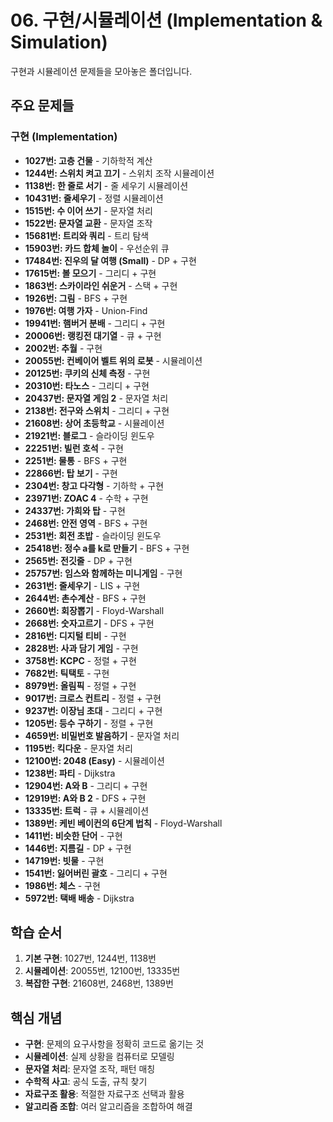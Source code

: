 # 06. 구현/시뮬레이션 (Implementation & Simulation)

구현과 시뮬레이션 문제들을 모아놓은 폴더입니다.

## 주요 문제들

### 구현 (Implementation)
- **1027번: 고층 건물** - 기하학적 계산
- **1244번: 스위치 켜고 끄기** - 스위치 조작 시뮬레이션
- **1138번: 한 줄로 서기** - 줄 세우기 시뮬레이션
- **10431번: 줄세우기** - 정렬 시뮬레이션
- **1515번: 수 이어 쓰기** - 문자열 처리
- **1522번: 문자열 교환** - 문자열 조작
- **15681번: 트리와 쿼리** - 트리 탐색
- **15903번: 카드 합체 놀이** - 우선순위 큐
- **17484번: 진우의 달 여행 (Small)** - DP + 구현
- **17615번: 볼 모으기** - 그리디 + 구현
- **1863번: 스카이라인 쉬운거** - 스택 + 구현
- **1926번: 그림** - BFS + 구현
- **1976번: 여행 가자** - Union-Find
- **19941번: 햄버거 분배** - 그리디 + 구현
- **20006번: 랭킹전 대기열** - 큐 + 구현
- **2002번: 추월** - 구현
- **20055번: 컨베이어 벨트 위의 로봇** - 시뮬레이션
- **20125번: 쿠키의 신체 측정** - 구현
- **20310번: 타노스** - 그리디 + 구현
- **20437번: 문자열 게임 2** - 문자열 처리
- **2138번: 전구와 스위치** - 그리디 + 구현
- **21608번: 상어 초등학교** - 시뮬레이션
- **21921번: 블로그** - 슬라이딩 윈도우
- **22251번: 빌런 호석** - 구현
- **2251번: 물통** - BFS + 구현
- **22866번: 탑 보기** - 구현
- **2304번: 창고 다각형** - 기하학 + 구현
- **23971번: ZOAC 4** - 수학 + 구현
- **24337번: 가희와 탑** - 구현
- **2468번: 안전 영역** - BFS + 구현
- **2531번: 회전 초밥** - 슬라이딩 윈도우
- **25418번: 정수 a를 k로 만들기** - BFS + 구현
- **2565번: 전깃줄** - DP + 구현
- **25757번: 임스와 함께하는 미니게임** - 구현
- **2631번: 줄세우기** - LIS + 구현
- **2644번: 촌수계산** - BFS + 구현
- **2660번: 회장뽑기** - Floyd-Warshall
- **2668번: 숫자고르기** - DFS + 구현
- **2816번: 디지털 티비** - 구현
- **2828번: 사과 담기 게임** - 구현
- **3758번: KCPC** - 정렬 + 구현
- **7682번: 틱택토** - 구현
- **8979번: 올림픽** - 정렬 + 구현
- **9017번: 크로스 컨트리** - 정렬 + 구현
- **9237번: 이장님 초대** - 그리디 + 구현
- **1205번: 등수 구하기** - 정렬 + 구현
- **4659번: 비밀번호 발음하기** - 문자열 처리
- **1195번: 킥다운** - 문자열 처리
- **12100번: 2048 (Easy)** - 시뮬레이션
- **1238번: 파티** - Dijkstra
- **12904번: A와 B** - 그리디 + 구현
- **12919번: A와 B 2** - DFS + 구현
- **13335번: 트럭** - 큐 + 시뮬레이션
- **1389번: 케빈 베이컨의 6단계 법칙** - Floyd-Warshall
- **1411번: 비슷한 단어** - 구현
- **1446번: 지름길** - DP + 구현
- **14719번: 빗물** - 구현
- **1541번: 잃어버린 괄호** - 그리디 + 구현
- **1986번: 체스** - 구현
- **5972번: 택배 배송** - Dijkstra

## 학습 순서
1. **기본 구현**: 1027번, 1244번, 1138번
2. **시뮬레이션**: 20055번, 12100번, 13335번
3. **복잡한 구현**: 21608번, 2468번, 1389번

## 핵심 개념
- **구현**: 문제의 요구사항을 정확히 코드로 옮기는 것
- **시뮬레이션**: 실제 상황을 컴퓨터로 모델링
- **문자열 처리**: 문자열 조작, 패턴 매칭
- **수학적 사고**: 공식 도출, 규칙 찾기
- **자료구조 활용**: 적절한 자료구조 선택과 활용
- **알고리즘 조합**: 여러 알고리즘을 조합하여 해결

